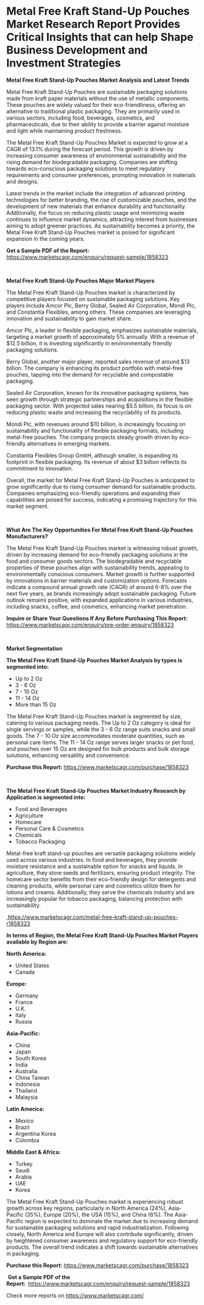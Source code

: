 <p><h1>Metal Free Kraft Stand-Up Pouches Market Research Report Provides Critical Insights that can help Shape Business Development and Investment Strategies</h1></p><p><strong>Metal Free Kraft Stand-Up Pouches Market Analysis and Latest Trends</strong></p>
<p><p>Metal Free Kraft Stand-Up Pouches are sustainable packaging solutions made from kraft paper materials without the use of metallic components. These pouches are widely valued for their eco-friendliness, offering an alternative to traditional plastic packaging. They are primarily used in various sectors, including food, beverages, cosmetics, and pharmaceuticals, due to their ability to provide a barrier against moisture and light while maintaining product freshness.</p><p>The Metal Free Kraft Stand-Up Pouches Market is expected to grow at a CAGR of 13.1% during the forecast period. This growth is driven by increasing consumer awareness of environmental sustainability and the rising demand for biodegradable packaging. Companies are shifting towards eco-conscious packaging solutions to meet regulatory requirements and consumer preferences, prompting innovation in materials and designs.</p><p>Latest trends in the market include the integration of advanced printing technologies for better branding, the rise of customizable pouches, and the development of new materials that enhance durability and functionality. Additionally, the focus on reducing plastic usage and minimizing waste continues to influence market dynamics, attracting interest from businesses aiming to adopt greener practices. As sustainability becomes a priority, the Metal Free Kraft Stand-Up Pouches market is poised for significant expansion in the coming years.</p></p>
<p><strong>Get a Sample PDF of the Report:&nbsp;</strong> <a href="https://www.marketscagr.com/enquiry/request-sample/1858323?utm_campaign=3345&utm_medium=2&utm_source=Github&utm_content=ia&utm_term=08032025&utm_id=metal-free-kraft-stand-up-pouches">https://www.marketscagr.com/enquiry/request-sample/1858323</a></p>
<p>&nbsp;</p>
<p><strong>Metal Free Kraft Stand-Up Pouches Major Market Players</strong></p>
<p><p>The Metal Free Kraft Stand-Up Pouches market is characterized by competitive players focused on sustainable packaging solutions. Key players include Amcor Plc, Berry Global, Sealed Air Corporation, Mondi Plc, and Constantia Flexibles, among others. These companies are leveraging innovation and sustainability to gain market share.</p><p>Amcor Plc, a leader in flexible packaging, emphasizes sustainable materials, targeting a market growth of approximately 5% annually. With a revenue of $12.5 billion, it is investing significantly in environmentally friendly packaging solutions. </p><p>Berry Global, another major player, reported sales revenue of around $13 billion. The company is enhancing its product portfolio with metal-free pouches, tapping into the demand for recyclable and compostable packaging.</p><p>Sealed Air Corporation, known for its innovative packaging systems, has seen growth through strategic partnerships and acquisitions in the flexible packaging sector. With projected sales nearing $5.5 billion, its focus is on reducing plastic waste and increasing the recyclability of its products.</p><p>Mondi Plc, with revenues around $10 billion, is increasingly focusing on sustainability and functionality of flexible packaging formats, including metal-free pouches. The company projects steady growth driven by eco-friendly alternatives in emerging markets.</p><p>Constantia Flexibles Group GmbH, although smaller, is expanding its footprint in flexible packaging. Its revenue of about $3 billion reflects its commitment to innovation.</p><p>Overall, the market for Metal Free Kraft Stand-Up Pouches is anticipated to grow significantly due to rising consumer demand for sustainable products. Companies emphasizing eco-friendly operations and expanding their capabilities are poised for success, indicating a promising trajectory for this market segment.</p></p>
<p>&nbsp;</p>
<p><strong>What Are The Key Opportunities For Metal Free Kraft Stand-Up Pouches Manufacturers?</strong></p>
<p><p>The Metal Free Kraft Stand-Up Pouches market is witnessing robust growth, driven by increasing demand for eco-friendly packaging solutions in the food and consumer goods sectors. The biodegradable and recyclable properties of these pouches align with sustainability trends, appealing to environmentally conscious consumers. Market growth is further supported by innovations in barrier materials and customization options. Forecasts indicate a compound annual growth rate (CAGR) of around 6-8% over the next five years, as brands increasingly adopt sustainable packaging. Future outlook remains positive, with expanded applications in various industries, including snacks, coffee, and cosmetics, enhancing market penetration.</p></p>
<p><strong>Inquire or Share Your Questions If Any Before Purchasing This Report:</strong> <a href="https://www.marketscagr.com/enquiry/pre-order-enquiry/1858323?utm_campaign=3345&utm_medium=2&utm_source=Github&utm_content=ia&utm_term=08032025&utm_id=metal-free-kraft-stand-up-pouches">https://www.marketscagr.com/enquiry/pre-order-enquiry/1858323</a></p>
<p>&nbsp;</p>
<p><strong>Market Segmentation</strong></p>
<p><strong>The Metal Free Kraft Stand-Up Pouches Market Analysis by types is segmented into:</strong></p>
<p><ul><li>Up to 2 Oz</li><li>3 - 6 Oz</li><li>7 - 10 Oz</li><li>11 - 14 Oz</li><li>More than 15 Oz</li></ul></p>
<p><p>The Metal Free Kraft Stand-Up Pouches market is segmented by size, catering to various packaging needs. The Up to 2 Oz category is ideal for single servings or samples, while the 3 - 6 Oz range suits snacks and small goods. The 7 - 10 Oz size accommodates moderate quantities, such as personal care items. The 11 - 14 Oz range serves larger snacks or pet food, and pouches over 15 Oz are designed for bulk products and bulk storage solutions, enhancing versatility and convenience.</p></p>
<p><strong>Purchase this Report:&nbsp;</strong><a href="https://www.marketscagr.com/purchase/1858323?utm_campaign=3345&utm_medium=2&utm_source=Github&utm_content=ia&utm_term=08032025&utm_id=metal-free-kraft-stand-up-pouches">https://www.marketscagr.com/purchase/1858323</a></p>
<p>&nbsp;</p>
<p><strong>The Metal Free Kraft Stand-Up Pouches Market Industry Research by Application is segmented into:</strong></p>
<p><ul><li>Food and Beverages</li><li>Agriculture</li><li>Homecare</li><li>Personal Care & Cosmetics</li><li>Chemicals</li><li>Tobacco Packaging</li></ul></p>
<p><p>Metal-free kraft stand-up pouches are versatile packaging solutions widely used across various industries. In food and beverages, they provide moisture resistance and a sustainable option for snacks and liquids. In agriculture, they store seeds and fertilizers, ensuring product integrity. The homecare sector benefits from their eco-friendly design for detergents and cleaning products, while personal care and cosmetics utilize them for lotions and creams. Additionally, they serve the chemicals industry and are increasingly popular for tobacco packaging, balancing protection with sustainability.</p></p>
<p><a href="https://www.marketscagr.com/metal-free-kraft-stand-up-pouches-r1858323?utm_campaign=3345&utm_medium=2&utm_source=Github&utm_content=ia&utm_term=08032025&utm_id=metal-free-kraft-stand-up-pouches">&nbsp;https://www.marketscagr.com/metal-free-kraft-stand-up-pouches-r1858323</a></p>
<p><strong>In terms of Region, the Metal Free Kraft Stand-Up Pouches Market Players available by Region are:</strong></p>
<p>
    <p> <strong> North America: </strong>
        <ul>
            <li>United States</li>
            <li>Canada</li>
        </ul>
        </p> 
    <p> <strong> Europe: </strong>
        <ul>
            <li>Germany</li>
            <li>France</li>
            <li>U.K.</li>
            <li>Italy</li>
            <li>Russia</li>
        </ul>
        </p> 
    <p> <strong> Asia-Pacific: </strong>
        <ul>
            <li>China</li>
            <li>Japan</li>
            <li>South Korea</li>
            <li>India</li>
            <li>Australia</li>
            <li>China Taiwan</li>
            <li>Indonesia</li>
            <li>Thailand</li>
            <li>Malaysia</li>
        </ul>
        </p> 
    <p> <strong> Latin America: </strong>
        <ul>
            <li>Mexico</li>
            <li>Brazil</li>
            <li>Argentina Korea</li>
            <li>Colombia</li>
        </ul>
        </p> 
    <p> <strong> Middle East & Africa: </strong>
        <ul>
            <li>Turkey</li>
            <li>Saudi</li>
            <li>Arabia</li>
            <li>UAE</li>
            <li>Korea</li>
        </ul>
    </p>
    </p>
<p><p>The Metal Free Kraft Stand-Up Pouches market is experiencing robust growth across key regions, particularly in North America (24%), Asia-Pacific (35%), Europe (20%), the USA (15%), and China (6%). The Asia-Pacific region is expected to dominate the market due to increasing demand for sustainable packaging solutions and rapid industrialization. Following closely, North America and Europe will also contribute significantly, driven by heightened consumer awareness and regulatory support for eco-friendly products. The overall trend indicates a shift towards sustainable alternatives in packaging.</p></p>
<p><strong>Purchase this Report: </strong><a href="https://www.marketscagr.com/purchase/1858323?utm_campaign=3345&utm_medium=2&utm_source=Github&utm_content=ia&utm_term=08032025&utm_id=metal-free-kraft-stand-up-pouches">https://www.marketscagr.com/purchase/1858323</a></p>
<p>&nbsp;<strong>Get a Sample PDF of the Report:&nbsp;&nbsp;</strong><a href="https://www.marketscagr.com/enquiry/request-sample/1858323?utm_campaign=3345&utm_medium=2&utm_source=Github&utm_content=ia&utm_term=08032025&utm_id=metal-free-kraft-stand-up-pouches">https://www.marketscagr.com/enquiry/request-sample/1858323</a></p>
<p><strong></strong></p>
<p>Check more reports on <a href="https://www.marketscagr.com/?utm_campaign=3345&utm_medium=2&utm_source=Github&utm_content=ia&utm_term=08032025&utm_id=metal-free-kraft-stand-up-pouches">https://www.marketscagr.com/</a></p>